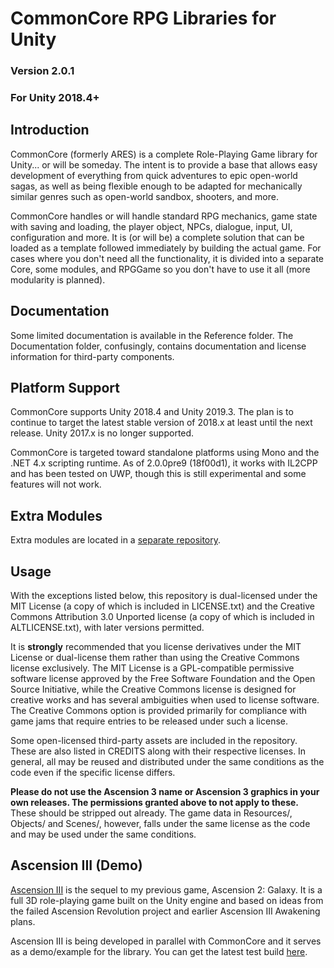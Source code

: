 # CommonCore RPG Libraries for Unity
### Version 2.0.1
### For Unity 2018.4+

## Introduction

CommonCore (formerly ARES) is a complete Role-Playing Game library for Unity... or will be someday. The intent is to provide a base that allows easy development of everything from quick adventures to epic open-world sagas, as well as being flexible enough to be adapted for mechanically similar genres such as open-world sandbox, shooters, and more.

CommonCore handles or will handle standard RPG mechanics, game state with saving and loading, the player object, NPCs, dialogue, input, UI, configuration and more. It is (or will be) a complete solution that can be loaded as a template followed immediately by building the actual game. For cases where you don't need all the functionality, it is divided into a separate Core, some modules, and RPGGame so you don't have to use it all (more modularity is planned).

## Documentation

Some limited documentation is available in the Reference folder. The Documentation folder, confusingly, contains documentation and license information for third-party components.

## Platform Support

CommonCore supports Unity 2018.4 and Unity 2019.3. The plan is to continue to target the latest stable version of 2018.x at least until the next release. Unity 2017.x is no longer supported.

CommonCore is targeted toward standalone platforms using Mono and the .NET 4.x scripting runtime. As of 2.0.0pre9 (18f00d1), it works with IL2CPP and has been tested on UWP, though this is still experimental and some features will not work.

## Extra Modules

Extra modules are located in a [separate repository](https://github.com/XCVG/commoncore-modules).

## Usage

With the exceptions listed below, this repository is dual-licensed under the MIT License (a copy of which is included in LICENSE.txt) and the Creative Commons Attribution 3.0 Unported license (a copy of which is included in ALTLICENSE.txt), with later versions permitted.

It is **strongly** recommended that you license derivatives under the MIT License or dual-license them rather than using the Creative Commons license exclusively. The MIT License is a GPL-compatible permissive software license approved by the Free Software Foundation and the Open Source Initiative, while the Creative Commons license is designed for creative works and has several ambiguities when used to license software. The Creative Commons option is provided primarily for compliance with game jams that require entries to be released under such a license.

Some open-licensed third-party assets are included in the repository. These are also listed in CREDITS along with their respective licenses. In general, all may be reused and distributed under the same conditions as the code even if the specific license differs.

**Please do not use the Ascension 3 name or Ascension 3 graphics in your own releases. The permissions granted above to not apply to these.** These should be stripped out already. The game data in Resources/, Objects/ and Scenes/, however, falls under the same license as the code and may be used under the same conditions.

## Ascension III (Demo)

[Ascension III](https://www.xcvgsystems.com/ascension-iii-2/) is the sequel to my previous game, Ascension 2: Galaxy. It is a full 3D role-playing game built on the Unity engine and based on ideas from the failed Ascension Revolution project and earlier Ascension III Awakening plans. 

Ascension III is being developed in parallel with CommonCore and it serves as a demo/example for the library. You can get the latest test build [here](https://xcvg.itch.io/ascension-iii-revolution).


